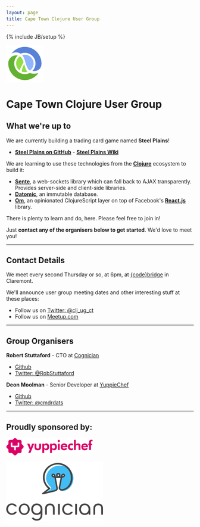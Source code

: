 ```yaml
---
layout: page
title: Cape Town Clojure User Group
---
```

{% include JB/setup %}

![Clojure](/assets/clojure-icon.gif "Clojure")

# Cape Town Clojure User Group

## What we're up to

We are currently building a trading card game named **Steel Plains**!

* [**Steel Plains on GitHub**](https://github.com/cape-town-clojure/steel-plains-tcg) - [**Steel Plains Wiki**](https://github.com/cape-town-clojure/steel-plains-tcg/wiki)

We are learning to use these technologies from the [**Clojure**](http://clojure.org/) ecosystem to build it:

* [**Sente**](https://github.com/ptaoussanis/sente), a web-sockets library which can fall back to AJAX transparently. Provides server-side and client-side libraries.
* [**Datomic**](http://www.datomic.com), an immutable database.
* [**Om**](https://github.com/swannodette/om), an opinionated ClojureScript layer on top of Facebook's [**React.js**](http://facebook.github.io/react) library.

There is plenty to learn and do, here. Please feel free to join in! 

Just **contact any of the organisers below to get started**. We'd love to meet you!

---

## Contact Details

We meet every second Thursday or so, at 6pm, at [{code}bridge](http://www.codebridge.co.za) in Claremont.

We'll announce user group meeting dates and other interesting stuff at these places:

* Follow us on [Twitter: @clj_ug_ct](https://twitter.com/clj_ug_ct)
* Follow us on [Meetup.com](http://www.meetup.com/Cape-Town-Clojure-Meetup/)

---

## Group Organisers

**Robert Stuttaford** - CTO at [Cognician](https://www.cognician.com)

* [Github](https://github.com/robert-stuttaford)
* [Twitter: @RobStuttaford](https://twitter.com/RobStuttaford)

**Deon Moolman** - Senior Developer at [YuppieChef](https://www.yuppiechef.com)

* [Github](https://github.com/cmdrdats) 
* [Twitter: @cmdrdats](https://twitter.com/cmdrdats)

---

## Proudly sponsored by:

[![Yuppie Chef](/assets/yc_logo.png "Yuppie Chef")](https://www.yuppiechef.com)

[![Cognician](/assets/cognician-logo.svg "Cognician")](https://www.cognician.com)